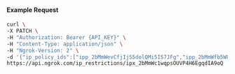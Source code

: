 <!-- Code generated for API Clients. DO NOT EDIT. -->

#### Example Request

```bash
curl \
-X PATCH \
-H "Authorization: Bearer {API_KEY}" \
-H "Content-Type: application/json" \
-H "Ngrok-Version: 2" \
-d '{"ip_policy_ids":["ipp_2bMmWevCfjIjS5dolQMi5IS7JFg","ipp_2bMmWfb5W8B9Hi0dHMTwQkseIYV"]}' \
https://api.ngrok.com/ip_restrictions/ipx_2bMmWc1wqpsOUVP4H6EgqdIA9oQ
```
